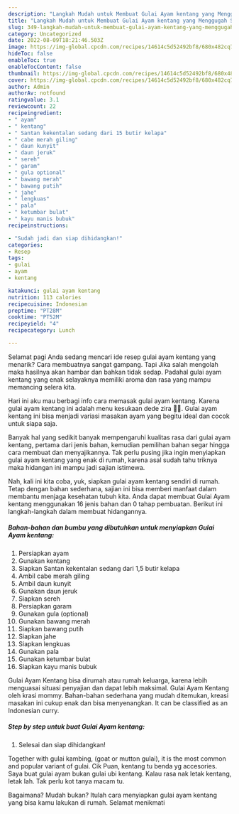 ```yaml
---
description: "Langkah Mudah untuk Membuat Gulai Ayam kentang yang Menggugah Selera"
title: "Langkah Mudah untuk Membuat Gulai Ayam kentang yang Menggugah Selera"
slug: 349-langkah-mudah-untuk-membuat-gulai-ayam-kentang-yang-menggugah-selera
category: Uncategorized
date: 2022-08-09T18:21:46.503Z
image: https://img-global.cpcdn.com/recipes/14614c5d52492bf8/680x482cq70/gulai-ayam-kentang-foto-resep-utama.jpg
hideToc: false
enableToc: true
enableTocContent: false
thumbnail: https://img-global.cpcdn.com/recipes/14614c5d52492bf8/680x482cq70/gulai-ayam-kentang-foto-resep-utama.jpg
cover: https://img-global.cpcdn.com/recipes/14614c5d52492bf8/680x482cq70/gulai-ayam-kentang-foto-resep-utama.jpg
author: Admin
authorAv: notfound
ratingvalue: 3.1
reviewcount: 22
recipeingredient:
- " ayam"
- " kentang"
- " Santan kekentalan sedang dari 15 butir kelapa"
- " cabe merah giling"
- " daun kunyit"
- " daun jeruk"
- " sereh"
- " garam"
- " gula optional"
- " bawang merah"
- " bawang putih"
- " jahe"
- " lengkuas"
- " pala"
- " ketumbar bulat"
- " kayu manis bubuk"
recipeinstructions:

- "Sudah jadi dan siap dihidangkan!"
categories:
- Resep
tags:
- gulai
- ayam
- kentang

katakunci: gulai ayam kentang 
nutrition: 113 calories
recipecuisine: Indonesian
preptime: "PT28M"
cooktime: "PT52M"
recipeyield: "4"
recipecategory: Lunch

---
```



Selamat pagi Anda sedang mencari ide resep gulai ayam kentang yang menarik? Cara membuatnya sangat gampang. Tapi Jika salah mengolah maka hasilnya akan hambar dan bahkan tidak sedap. Padahal gulai ayam kentang yang enak selayaknya memiliki aroma dan rasa yang mampu memancing selera kita.


Hari ini aku mau berbagi info cara memasak gulai ayam kentang. Karena gulai ayam kentang ini adalah menu kesukaan dede zira 🥰🥰. Gulai ayam kentang ini bisa menjadi variasi masakan ayam yang begitu ideal dan cocok untuk siapa saja.

Banyak hal yang sedikit banyak mempengaruhi kualitas rasa dari gulai ayam kentang, pertama dari jenis bahan, kemudian pemilihan bahan segar hingga cara membuat dan menyajikannya. Tak perlu pusing jika ingin menyiapkan gulai ayam kentang yang enak di rumah, karena asal sudah tahu triknya maka hidangan ini mampu jadi sajian istimewa.


Nah, kali ini kita coba, yuk, siapkan gulai ayam kentang sendiri di rumah. Tetap dengan bahan sederhana, sajian ini bisa memberi manfaat dalam membantu menjaga kesehatan tubuh kita. Anda dapat membuat Gulai Ayam kentang menggunakan 16 jenis bahan dan 0 tahap pembuatan. Berikut ini langkah-langkah dalam membuat hidangannya.

<!--inarticleads1-->

##### Bahan-bahan dan bumbu yang dibutuhkan untuk menyiapkan Gulai Ayam kentang:

1. Persiapkan  ayam
1. Gunakan  kentang
1. Siapkan  Santan kekentalan sedang dari 1,5 butir kelapa
1. Ambil  cabe merah giling
1. Ambil  daun kunyit
1. Gunakan  daun jeruk
1. Siapkan  sereh
1. Persiapkan  garam
1. Gunakan  gula (optional)
1. Gunakan  bawang merah
1. Siapkan  bawang putih
1. Siapkan  jahe
1. Siapkan  lengkuas
1. Gunakan  pala
1. Gunakan  ketumbar bulat
1. Siapkan  kayu manis bubuk


Gulai Ayam Kentang bisa dirumah atau rumah keluarga, karena lebih menguasai situasi penyajian dan dapat lebih maksimal. Gulai Ayam Kentang oleh krasi mommy. Bahan-bahan sederhana yang mudah ditemukan, kreasi masakan ini cukup enak dan bisa menyenangkan. It can be classified as an Indonesian curry. 

<!--inarticleads2-->

##### Step by step untuk buat Gulai Ayam kentang:


1. Selesai dan siap dihidangkan!

Together with gulai kambing, (goat or mutton gulai), it is the most common and popular variant of gulai. Cik Puan, kentang tu benda yg accesories. Saya buat gulai ayam bukan gulai ubi kentang. Kalau rasa nak letak kentang, letak lah. Tak perlu kot tanya macam tu. 

Bagaimana? Mudah bukan? Itulah cara menyiapkan gulai ayam kentang yang bisa kamu lakukan di rumah. Selamat menikmati
